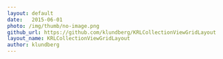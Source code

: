 ```yaml
---
layout: default
date:   2015-06-01
photo: /img/thumb/no-image.png
github_url: https://github.com/klundberg/KRLCollectionViewGridLayout
layout_name: KRLCollectionViewGridLayout
author: klundberg
---
```

